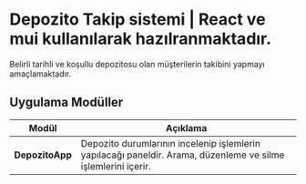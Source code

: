 # Depozito Takip sistemi | React ve mui kullanılarak hazılranmaktadır.
Belirli tarihli ve koşullu depozitosu olan müşterilerin takibini yapmayı amaçlamaktadır.

## Uygulama Modüller

| Modül       | Açıklama                                                                 |
|-------------|--------------------------------------------------------------------------|
| **DepozitoApp** | Depozito durumlarının incelenip işlemlerin yapılacağı paneldir. Arama, düzenleme ve silme işlemlerini içerir. |
